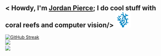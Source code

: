 <h2> 
  < Howdy, I'm <a href="https://www.linkedin.com/in/jordanpatrickpierce/" target="_blank"> Jordan Pierce</a>; I do cool stuff with coral reefs and computer vision/> 
  <img src="https://github.com/Jordan-Pierce/Jordan-Pierce/blob/main/Figures/Coral.gif?raw=true" width="50" height="50"> 
</h2>

[![GitHub Streak](http://github-readme-streak-stats.herokuapp.com?user=Jordan-Pierce&theme=prussian&date_format=M%20j%5B%2C%20Y%5D&exclude_days=Sun%2CSat&card_width=805)]()  
<img width="805" src="https://github-readme-activity-graph.vercel.app/graph?username=Jordan-Pierce&bg_color=21232a&color=a8eeff&line=61dafb&point=f0fcff&area=true&hide_border=true" />  
![](https://komarev.com/ghpvc/?username=Jordan-Pierce)


